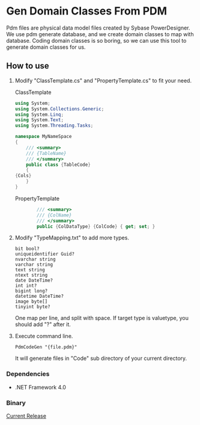 # Gen Domain Classes From PDM

Pdm files are physical data model files created by Sybase PowerDesigner. We use pdm generate database, and we create domain classes to map with database. Coding domain classes is so boring, so we can use this tool to generate domain classes for us.

## How to use

1. Modify "ClassTemplate.cs" and "PropertyTemplate.cs" to fit your need.

    ClassTemplate
    ```csharp
    using System;
    using System.Collections.Generic;
    using System.Linq;
    using System.Text;
    using System.Threading.Tasks;

    namespace MyNameSpace
    {
        /// <summary>
        /// {TableName}
        /// </summary>
        public class {TableCode}
        {
    {Cols}
        }
    }
    ```
    PropertyTemplate
    ```csharp
            /// <summary>
            /// {ColName}
            /// </summary>
            public {ColDataType} {ColCode} { get; set; }
    ```

2. Modify "TypeMapping.txt" to add more types.

    ```
    bit bool?
    uniqueidentifier Guid?
    nvarchar string
    varchar string
    text string
    ntext string
    date DateTime?
    int int?
    bigint long?
    datetime DateTime?
    image byte[]
    tinyint byte?
    ```
    One map per line, and split with space. If target type is valuetype, you should add "?" after it.

3. Execute command line.

    ```
    PdmCodeGen "{file.pdm}"
    ```

    It will generate files in "Code" sub directory of your current directory.

### Dependencies

* .NET Framework 4.0

### Binary
  
[Current Release](https://github.com/Ruikuan/PdmCodeGen/raw/master/Download/PdmCodeGen_Release.zip)